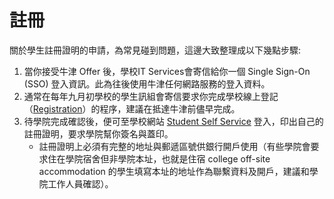 # 註冊


關於學生註冊證明的申請，為常見碰到問題，這邊大致整理成以下幾點步驟:
1. 當你接受牛津 Offer 後，學校IT Services會寄信給你一個 Single Sign-On (SSO) 登入資訊。此為往後使用牛津任何網路服務的登入資料。
1. 通常在每年九月初學校的學生訊組會寄信要求你完成學校線上登記（[Registration](https://www.ox.ac.uk/students/registration)）的程序，建議在抵達牛津前儘早完成。
1. 待學院完成確認後，便可至學校網站 [Student Self Service](https://www.ox.ac.uk/students/selfservice?wssl=1) 登入，印出自己的註冊證明，要求學院幫你簽名與蓋印。
    + 註冊證明上必須有完整的地址與郵遞區號供銀行開戶使用（有些學院會要求住在學院宿舍但非學院本址，也就是住宿 college off-site accommodation 的學生填寫本址的地址作為聯繫資料及開戶，建議和學院工作人員確認）。

